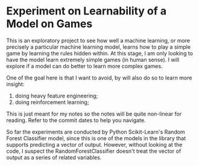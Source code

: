 # Experiment on Learnability of a Model on Games

This is an exploratory project to see how well a machine learning, or more precisely a particular machine learning model, learns how to play a simple game by learning the rules hidden within. At this stage, I am only looking to have the model learn extremely simple games (in human sense). I will explore if a model can do better to learn more complex games.

One of the goal here is that I want to avoid, by will also do so to learn more insight:

 1. doing heavy feature engineering;
 2. doing reinforcement learning;

This is just meant for my notes so the notes will be quite non-linear for reading. Refer to the commit dates to help you navigate.

So far the experiments are conducted by Python Scikit-Learn's Random Forest Classifier model, since this is one of the models in the library that supports predicting a vector of output. However, without looking at the code, I suspect the RandomForestClassifier doesn't treat the vector of output as a series of related variables.
